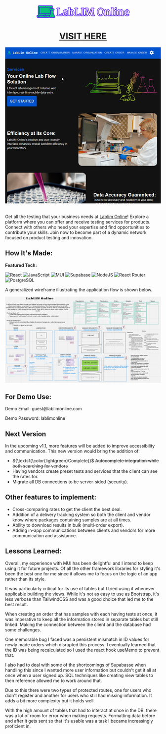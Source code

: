 <p align="center"><a target="_blank" href="https://lablimonline.onrender.com/"><img src="/public/imgs/logo.png" height="40"></img></a></p>
<h1 align="center"><a target="_blank" href="https://lablimonline.onrender.com/">VISIT HERE</a></h1>

<a target="_blank" href="https://lablimonline.onrender.com/">
  <img src="/public/imgs/lablim-online-demo.gif" alt="LabLIM Online Gif">
</a>

<br/>
<br/>

<p>Get all the testing that your business needs at <a target="_blank" href="https://lablimonline.onrender.com/">Lablim Online</a>! Explore a platform where you can offer and receive testing services for products. Connect with others who need your expertise and find opportunities to contribute your skills. Join now to become part of a dynamic network focused on product testing and innovation.</p>

## How It's Made:

**Featured Tech:** 
<div>
  <picture><img src="https://img.shields.io/static/v1?label=&message=React&color=285700&style=plastic&logo=react&labelColor=333333" alt="React"/></picture>
  <picture><img src="https://img.shields.io/static/v1?label=&message=JS&color=285700&style=plastic&logo=javascript&labelColor=333333" alt="JavaScript"/></picture>
  <picture><img src="https://img.shields.io/static/v1?label=&message=MUI&color=285700&style=plastic&logo=mui&labelColor=333333" alt="MUI"/></picture>
  <picture><img src="https://img.shields.io/static/v1?label=&message=Supabase&color=285700&style=plastic&logo=supabase&labelColor=333333" alt="Supabase"/></picture>
  <picture><img src="https://img.shields.io/static/v1?label=&message=Node.js&color=285700&style=plastic&logo=nodedotjs&labelColor=333333" alt="NodeJS"/></picture>
  <picture><img src="https://img.shields.io/static/v1?label=&message=React Router&color=285700&style=plastic&logo=reactrouter&labelColor=333333" alt="React Router"/></picture>
  <picture><img src="https://img.shields.io/static/v1?label=&message=PostgreSQL&color=285700&style=plastic&logo=postgresql&labelColor=333333" alt="PostgreSQL"/></picture>
</div>

<p>A generalized wireframe illustrating the application flow is shown below.</p>

<picture><img src="/public/imgs/lablim-online-wireframe.png" alt="LabLIM Online Wireframe"/></picture>

## For Demo Use:

Demo Email: <span>guest@</span><span>lablimonline.com</span>

Demo Password: lablimonline

## Next Version
In the upcoming v1.1, more features will be added to improve accessibility and communication. This new version would bring the addition of:

- ${\textsf{\color{lightgreen}Complete}}$ ~~Autocomplete integration while both searching for vendors~~
- Having vendors create preset tests and services that the client can see the rates for.
- Migrate all DB connections to be server-sided (security).

## Other features to implement:
- Cross-comparing rates to get the client the best deal.
- Addition of a delivery tracking system so both the client and vendor know where packages containing samples are at all times.
- Ability to download results in bulk (multi-order export).
- Adding in-app communications between clients and vendors for more communication and assistance.
  
## Lessons Learned:

<p>Overall, my experience with MUI has been delightful and I intend to keep using it for future projects. Of all the other framework libraries for styling it's been the best one for me since it allows me to focus on the logic of an app rather than its style.</p> 

<p>It was particularly critical for its use of tables but I tried using it whenever applicable building the views. While it's not as easy to use as Bootstrap, it's less verbose than TailwindCSS and was a good choice that led me to the best result.</p>

<p>When creating an order that has samples with each having tests at once, it was imperative to keep all the information stored in separate tables but still linked. Making the connection between the client and the database had some challenges.</p>

<p>One memorable bug I faced was a persistent mismatch in ID values for newly made orders which disrupted this process. I eventually learned that the ID was being recalculated so I used the react hook useMemo to prevent that.</p>

<p>I also had to deal with some of the shortcomings of Supabasse when handling this since I wanted more user information but couldn't get it all at once when a user signed up. SQL techniques like creating view tables to then reference allowed me to work around that.</p>

<p>Due to this there were two types of protected routes, one for users who didn't register and another for users who still had missing information. It adds a bit more complexity but it holds well.</p>

<p>With the high amount of tables that had to interact at once in the DB, there was a lot of room for error when making requests. Formatting data before and after it gets sent so that it's usable was a task I became increasingly proficient in.</p>
